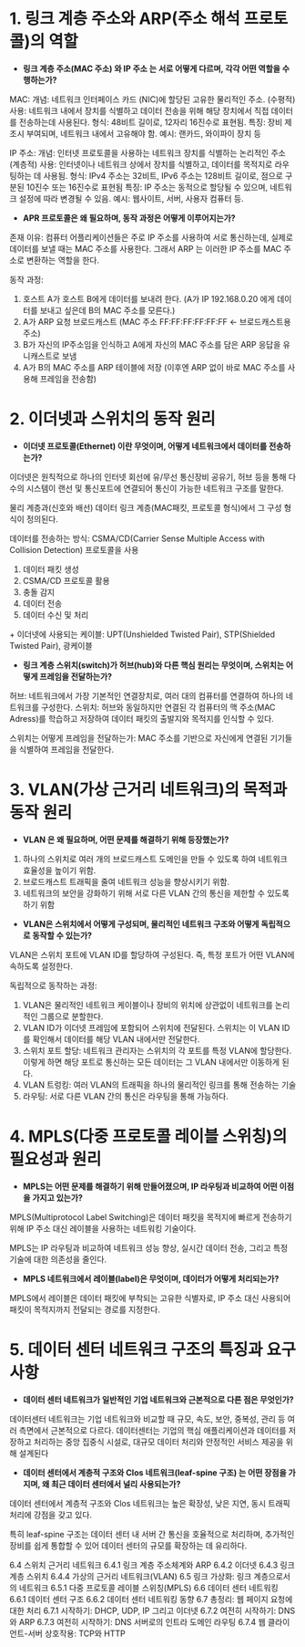 # 1. 링크 계층 주소와 ARP(주소 해석 프로토콜)의 역할

- **링크 계층 주소(MAC 주소) 와 IP 주소 는 서로 어떻게 다르며, 각각 어떤 역할을 수행하는가?**

MAC: 
개념: 네트워크 인터페이스 카드 (NIC)에 할당된 고유한 물리적인 주소. (수평적)
사용: 네트워크 내에서 장치를 식별하고 데이터 전송을 위해 해당 장치에서 직접 데이터를 전송하는데 사용된다.
형식: 48비트 길이로, 12자리 16진수로 표현됨.
특징: 장비 제조시 부여되며, 네트워크 내에서 고유해야 함.
예시: 랜카드, 와이파이 장치 등

IP 주소:
개념: 인터넷 프로토콜을 사용하는 네트워크 장치를 식별하는 논리적인 주소 (계층적)
사용: 인터넷이나 네트워크 상에서 장치를 식별하고, 데이터를 목적지로 라우팅하는 데 사용됨.
형식: IPv4 주소는 32비트, IPv6 주소는 128비트 길이로, 점으로 구분된 10진수 또는 16진수로 표현됨
특징: IP 주소는 동적으로 할당될 수 있으며, 네트워크 설정에 따라 변경될 수 있음.
예시: 웹사이트, 서버, 사용자 컴퓨터 등.

- **APR 프로토콜은 왜 필요하며, 동작 과정은 어떻게 이루어지는가?**

존재 이유: 컴퓨터 어플리케이션들은 주로 IP 주소를 사용하여 서로 통신하는데, 실제로 데이터를 보낼 때는 MAC 주소를 사용한다. 그래서 ARP 는 이러한 IP 주소를 MAC 주소로 변환하는 역할을 한다.

동작 과정:

1. 호스트 A가 호스트 B에게 데이터를 보내려 한다. (A가 IP 192.168.0.20 에게 데이터를 보내고 싶은데 B의 MAC 주소를 모른다.)
2. A가 ARP 요청 브로드캐스트 (MAC 주소 FF:FF:FF:FF:FF:FF <- 브로드캐스트용 주소)
3. B가 자신의 IP주소임을 인식하고 A에게 자신의 MAC 주소를 담은 ARP 응답을 유니캐스트로 보냄
4. A가 B의 MAC 주소를 ARP 테이블에 저장 (이후엔 ARP 없이 바로 MAC 주소를 사용해 프레임을 전송함)

# 2. 이더넷과 스위치의 동작 원리

- **이더넷 프로토콜(Ethernet) 이란 무엇이며, 어떻게 네트워크에서 데이터를 전송하는가?**

이더넷은 원칙적으로 하나의 인터넷 회선에 유/무선 통신장비 공유기, 허브 등을 통해 다수의 시스템이 랜선 및 통신포트에 연결되어 통신이 가능한 네트워크 구조를 말한다.

물리 계층과(신호와 배선) 데이터 링크 계층(MAC패킷, 프로토콜 형식)에서 그 구성 형식이 정의된다.

데이터를 전송하는 방식:
CSMA/CD(Carrier Sense Multiple Access with Collision Detection) 프로토콜을 사용
1. 데이터 패킷 생성
2. CSMA/CD 프로토콜 활용
3. 충돌 감지
4. 데이터 전송
5. 데이터 수신 및 처리

\+ 이더넷에 사용되는 케이블:
UPT(Unshielded Twisted Pair), STP(Shielded Twisted Pair), 광케이블

- **링크 계층 스위치(switch)가 허브(hub)와 다른 핵심 원리는 무엇이며, 스위치는 어떻게 프레임을 전달하는가?**

허브: 네트워크에서 가장 기본적인 연결장치로, 여러 대의 컴퓨터를 연결하여 하나의 네트워크를 구성한다.
스위치: 허브와 동일하지만 연결된 각 컴퓨터의 맥 주소(MAC Adress)를 학습하고 저장하여 데이터 패킷의 출발지와 목적지를 인식할 수 있다.

스위치는 어떻게 프레임을 전달하는가: MAC 주소를 기반으로 자신에게 연결된 기기들을 식별하여 프레임을 전달한다.

# 3. VLAN(가상 근거리 네트워크)의 목적과 동작 원리

- **VLAN 은 왜 필요하며, 어떤 문제를 해결하기 위해 등장했는가?**

1. 하나의 스위치로 여러 개의 브로드캐스트 도메인을 만들 수 있도록 하여 네트워크 효율성을 높이기 위함.
2. 브로드캐스트 트래픽을 줄여 네트워크 성능을 향상시키기 위함.
3. 네트워크의 보안을 강화하기 위해 서로 다른 VLAN 간의 통신을 제한할 수 있도록 하기 위함

- **VLAN은 스위치에서 어떻게 구성되며, 물리적인 네트워크 구조와 어떻게 독립적으로 동작할 수 있는가?**

VLAN은 스위치 포트에 VLAN ID를 할당하여 구성된다. 즉, 특정 포트가 어떤 VLAN에 속하도록 설정한다.

독립적으로 동작하는 과정:
1. VLAN은 물리적인 네트워크 케이블이나 장비의 위치에 상관없이 네트워크를 논리적인 그룹으로 분할한다.
2. VLAN ID가 이더넷 프레임에 포함되어 스위치에 전달된다. 스위치는 이 VLAN ID를 확인해서 데이터를 해당 VLAN 내에서만 전달한다.
3. 스위치 포트 할당:
네트워크 관리자는 스위치의 각 포트를 특정 VLAN에 할당한다. 이렇게 하면 해당 포트로 통신하는 모든 데이터는 그 VLAN 내에서만 이동하게 된다.
4. VLAN 트렁킹:
여러 VLAN의 트래픽을 하나의 물리적인 링크를 통해 전송하는 기술
5. 라우팅:
서로 다른 VLAN 간의 통신은 라우팅을 통해 가능하다.

# 4. MPLS(다중 프로토콜 레이블 스위칭)의 필요성과 원리

- **MPLS는 어떤 문제를 해결하기 위해 만들어졌으며, IP 라우팅과 비교하여 어떤 이점을 가지고 있는가?**

MPLS(Multiprotocol Label Switching)은 데이터 패킷을 목적지에 빠르게 전송하기 위해 IP 주소 대신 레이블을 사용하는 네트워킹 기술이다.

MPLS는 IP 라우팅과 비교하여 네트워크 성능 향상, 실시간 데이터 전송, 그리고 특정 기술에 대한 의존성을 줄인다.

- **MPLS 네트워크에서 레이블(label)은 무엇이며, 데이터가 어떻게 처리되는가?**

MPLS에서 레이블은 데이터 패킷에 부착되는 고유한 식별자로, IP 주소 대신 사용되어 패킷이 목적지까지 전달되는 경로를 지정한다.

# 5. 데이터 센터 네트워크 구조의 특징과 요구사항

- **데이터 센터 네트워크가 일반적인 기업 네트워크와 근본적으로 다른 점은 무엇인가?**

데이터센터 네트워크는 기업 네트워크와 비교할 때 규모, 속도, 보안, 중복성, 관리 등 여러 측면에서 근본적으로 다르다. 데이터센터는 기업의 핵심 애플리케이션과 데이터를 저장하고 처리하는 중앙 집중식 시설로, 대규모 데이터 처리와 안정적인 서비스 제공을 위해 설계된다

- **데이터 센터에서 계층적 구조와 Clos 네트워크(leaf-spine 구조) 는 어떤 장점을 가지며, 왜 최근 데이터 센터에서 널리 사용되는가?**

데이터 센터에서 계층적 구조와 Clos 네트워크는 높은 확장성, 낮은 지연, 동시 트래픽 처리에 강점을 갖고 있다.

특히 leaf-spine 구조는 데이터 센터 내 서버 간 통신을 호율적으로 처리하며, 추가적인 장비를 쉽게 통합할 수 있어 데이터 센터의 규모를 확장하는 데 유리하다.



6.4 스위치 근거리 네트워크
	6.4.1 링크 계층 주소체계와 ARP
	6.4.2 이더넷
	6.4.3 링크 계층 스위치
	6.4.4 가상의 근거리 네트워크(VLAN)
6.5 링크 가상화: 링크 계층으로서의 네트워크
	6.5.1 다중 프로토콜 레이블 스위칭(MPLS)
6.6 데이터 센터 네트워킹
	6.6.1 데이터 센터 구조
	6.6.2 데이터 센터 네트워킹 동향
6.7 총정리: 웹 페이지 요청에 대한 처리
	6.7.1 시작하기: DHCP, UDP, IP 그리고 이더넷
	6.7.2 여전히 시작하기: DNS와 ARP
	6.7.3 여전히 시작하기: DNS 서버로의 인트라 도메인 라우팅
	6.7.4 웹 클라이언트-서버 상호작용: TCP와 HTTP